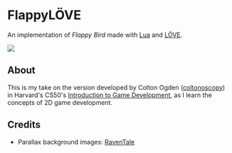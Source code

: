 # FlappyLÖVE
An implementation of _Flappy Bird_ made with [Lua](https://www.lua.org/home.html) and [LÖVE](https://love2d.org/).

![](https://github.com/andsnleo/love2d-flappy-bird/blob/master/screenshot.jpg)

## About
This is my take on the version developed by Colton Ogden ([coltonoscopy](https://github.com/coltonoscopy)) in Harvard's CS50's [Introduction to Game Development](https://www.youtube.com/playlist?list=PLhQjrBD2T383Vx9-4vJYFsJbvZ_D17Qzh), as I learn the concepts of 2D game development.

## Credits
* Parallax background images: [RavenTale](https://raventale.itch.io/)

